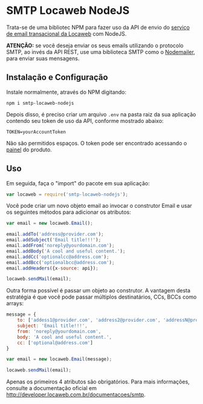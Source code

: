 # SMTP Locaweb NodeJS

Trata-se de uma bibliotec NPM para fazer uso da API de envio do [serviço de email transacional da Locaweb](http://www.locaweb.com.br/produtos/smtp-locaweb.html) com NodeJS.

**ATENÇÃO:** se você deseja enviar os seus emails utilizando o protocolo SMTP, ao invés da API REST, use uma biblioteca SMTP como o [Nodemailer](http://www.nodemailer.com), para enviar suas mensagens.

## Instalação e Configuração

Instale normalmente, através do NPM digitando:

```shell
npm i smtp-locaweb-nodejs
```

Depois disso, é preciso criar um arquivo `.env` na pasta raiz da sua aplicação contendo seu token de uso da API, conforme mostrado abaixo:

```
TOKEN=yourAccountToken
```

Não são permitidos espaços. O token pode ser encontrado acessando o [painel](https://smtplw.com.br/panel/settings/api) do produto.

## Uso

Em seguida, faça o "import" do pacote em sua aplicação:

```js
var locaweb = require('smtp-locaweb-nodejs');
```

Você pode criar um novo objeto email ao invocar o construtor Email e usar os seguintes métodos para adicionar os atributos:

```js
var email = new locaweb.Email();

email.addTo('address@provider.com');
email.addSubject('Email title!!!');
email.addFrom('noreply@yourdomain.com');
email.addBody('A cool and useful content.');
email.addCc('optionalcc@address.com');
email.addBcc('optionalbcc@address.com');
email.addHeaders({x-source: api});

locaweb.sendMail(email);
```

Outra forma possível é passar um objeto ao construtor. A vantagem desta estratégia é que você pode passar múltiplos destinatários, CCs, BCCs como arrays:

```js
message = {
    to: ['addess1@provider.com', 'address2@provider.com', 'addressN@provider.com'],
    subject: 'Email title!!!',
    from: 'noreply@yourdomain.com',
    body: 'A cool and useful content.',
    cc: ['optional@address.com']
}

var email = new locaweb.Email(message);

locaweb.sendMail(email);
```

Apenas os primeiros 4 atributos são obrigatórios. Para mais informações, consulte a documentação oficial em http://developer.locaweb.com.br/documentacoes/smtp.